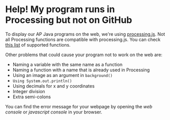 # Help! My program runs in Processing but not on GitHub
To display our AP Java programs on the web, we're using [processing.js](http://processingjs.org/). Not all Processing functions are compatible with processing.js. You can check [this list](http://processingjs.org/reference/) of supported functions.  

Other problems that could cause your program not to work on the web are:
- Naming a variable with the same name as a function
- Naming a function with a name that is already used in Processing
- Using an image as an argument in `background()`
- `Using System.out.println()`
- Using decimals for x and y coordinates
- Integer division
- Extra semi-colons

You can find the error message for your webpage by opening the *web console* or *javascript console* in your browser.
